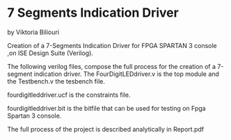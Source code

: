 # 7 Segments Indication Driver
by Viktoria Biliouri

Creation of a 7-Segments Indication Driver for FPGA SPARTAN 3 console ,on ISE Design Suite (Verilog). 

The following verilog files, compose the full process for the creation of a 7-segment indication driver.
The FourDigitLEDdriver.v is the top module and the Testbench.v the tesbench file.

fourdigitleddriver.ucf is the constraints file.

fourdigitleddriver.bit is the bitfile that can be used for testing on Fpga Spartan 3 console.

The full process of the project is described analytically in Report.pdf

